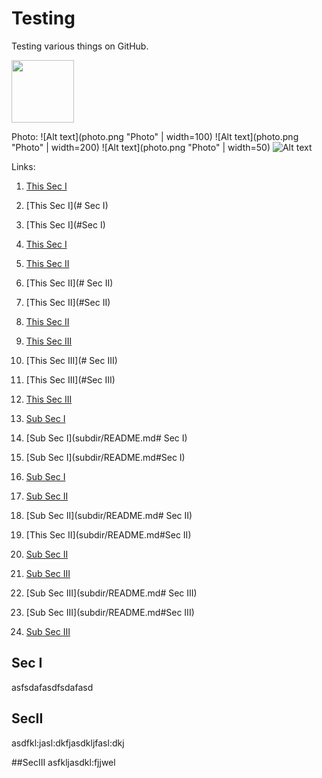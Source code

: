 # Testing
Testing various things on GitHub.

<img src="photo.png" width="100" height="100">

Photo:
![Alt text](photo.png "Photo" | width=100)
![Alt text](photo.png "Photo" | width=200)
![Alt text](photo.png "Photo" | width=50)
![Alt text](photo.png "Photo")

Links:
1. [This Sec I](#sec-i)
2. [This Sec I](# Sec I)
3. [This Sec I](#Sec I)
4. [This Sec I](#Sec-I)

5. [This Sec II](#sec-ii)
6. [This Sec II](# Sec II)
7. [This Sec II](#Sec II)
8. [This Sec II](#SecII)

9.  [This Sec III](#sec-iii)
10. [This Sec III](# Sec III)
11. [This Sec III](#Sec III)
12. [This Sec III](#SecIII)

1. [Sub Sec I](subdir/README.md#sec-i)
2. [Sub Sec I](subdir/README.md# Sec I)
3. [Sub Sec I](subdir/README.md#Sec I)
4. [Sub Sec I](subdir/README.md#SecI)

5. [Sub Sec II](subdir/README.md#sec-ii)
6. [Sub Sec II](subdir/README.md# Sec II)
7. [This Sec II](subdir/README.md#Sec II)
8. [Sub Sec II](subdir/README.md#SecII)

9.  [Sub Sec III](subdir/README.md#sec-iii)
10. [Sub Sec III](subdir/README.md# Sec III)
11. [Sub Sec III](subdir/README.md#Sec III)
12. [Sub Sec III](subdir/README.md#SecIII)

## Sec I
asfsdafasdfsdafasd

## SecII
asdfkl:jasl:dkfjasdkljfasl:dkj

##SecIII
asfkljasdkl:fjjwel
